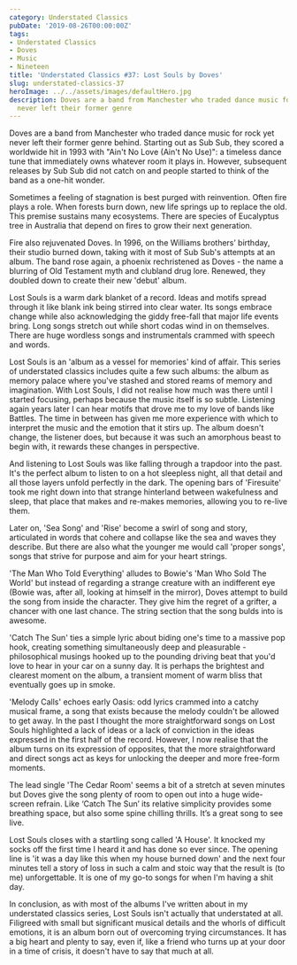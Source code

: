 ```yaml
---
category: Understated Classics
pubDate: '2019-08-26T00:00:00Z'
tags:
- Understated Classics
- Doves
- Music
- Nineteen
title: 'Understated Classics #37: Lost Souls by Doves'
slug: understated-classics-37
heroImage: ../../assets/images/defaultHero.jpg
description: Doves are a band from Manchester who traded dance music for rock yet
  never left their former genre
---
```

Doves are a band from Manchester who traded dance music for rock yet never left their former genre behind. Starting out as Sub Sub, they scored a worldwide hit in 1993 with "Ain't No Love (Ain't No Use)": a timeless dance tune that immediately owns whatever room it plays in. However, subsequent releases by Sub Sub did not catch on and people started to think of the band as a one-hit wonder.

Sometimes a feeling of stagnation is best purged with reinvention. Often fire plays a role. When forests burn down, new life springs up to replace the old. This premise sustains many ecosystems. There are species of Eucalyptus tree in Australia that depend on fires to grow their next generation.

Fire also rejuvenated Doves. In 1996, on the Williams brothers’ birthday, their studio burned down, taking with it most of Sub Sub's attempts at an album. The band rose again, a phoenix rechristened as Doves - the name a blurring of Old Testament myth and clubland drug lore. Renewed, they doubled down to create their new 'debut' album.

Lost Souls is a warm dark blanket of a record. Ideas and motifs spread through it like blank ink being stirred into clear water. Its songs embrace change while also acknowledging the giddy free-fall that major life events bring. Long songs stretch out while short codas wind in on themselves. There are huge wordless songs and instrumentals crammed with speech and words.

Lost Souls is an 'album as a vessel for memories' kind of affair. This series of understated classics includes quite a few such albums: the album as memory palace where you've stashed and stored reams of memory and imagination. With Lost Souls, I did not realise how much was there until I started focusing, perhaps because the music itself is so subtle. Listening again years later I can hear motifs that drove me to my love of bands like Battles. The time in between has given me more experience with which to interpret the music and the emotion that it stirs up. The album doesn't change, the listener does, but because it was such an amorphous beast to begin with, it rewards these changes in perspective.

And listening to Lost Souls was like falling through a trapdoor into the past. It's the perfect album to listen to on a hot sleepless night, all that detail and all those layers unfold perfectly in the dark. The opening bars of 'Firesuite' took me right down into that strange hinterland between wakefulness and sleep, that place that makes and re-makes memories, allowing you to re-live them.

Later on, 'Sea Song' and 'Rise' become a swirl of song and story, articulated in words that cohere and collapse like the sea and waves they describe. But there are also what the younger me would call 'proper songs', songs that strive for purpose and aim for your heart strings.

'The Man Who Told Everything' alludes to Bowie's 'Man Who Sold The World' but instead of regarding a strange creature with an indifferent eye (Bowie was, after all, looking at himself in the mirror), Doves attempt to build the song from inside the character. They give him the regret of a grifter, a chancer with one last chance. The string section that the song bulds into is awesome.

'Catch The Sun' ties a simple lyric about biding one's time to a massive pop hook, creating something simultaneously deep and pleasurable - philosophical musings hooked up to the pounding driving beat that you'd love to hear in your car on a sunny day. It is perhaps the brightest and clearest moment on the album, a transient moment of warm bliss that eventually goes up in smoke.

'Melody Calls' echoes early Oasis: odd lyrics crammed into a catchy musical frame, a song that exists because the melody couldn't be allowed to get away. In the past I thought the more straightforward songs on Lost Souls highlighted a lack of ideas or a lack of conviction in the ideas expressed in the first half of the record. However, I now realise that the album turns on its expression of opposites, that the more straightforward and direct songs act as keys for unlocking the deeper and more free-form moments.

The lead single 'The Cedar Room' seems a bit of a stretch at seven minutes but Doves give the song plenty of room to open out into a huge wide-screen refrain. Like ‘Catch The Sun’ its relative simplicity provides some breathing space, but also some spine chilling thrills. It’s a great song to see live.

Lost Souls closes with a startling song called 'A House'. It knocked my socks off the first time I heard it and has done so ever since. The opening line is 'it was a day like this when my house burned down' and the next four minutes tell a story of loss in such a calm and stoic way that the result is (to me) unforgettable. It is one of my go-to songs for when I'm having a shit day.

In conclusion, as with most of the albums I've written about in my understated classics series, Lost Souls isn't actually that understated at all. Filigreed with small but significant musical details and the whorls of difficult emotions, it is an album born out of overcoming trying circumstances. It has a big heart and plenty to say, even if, like a friend who turns up at your door in a time of crisis, it doesn't have to say that much at all.